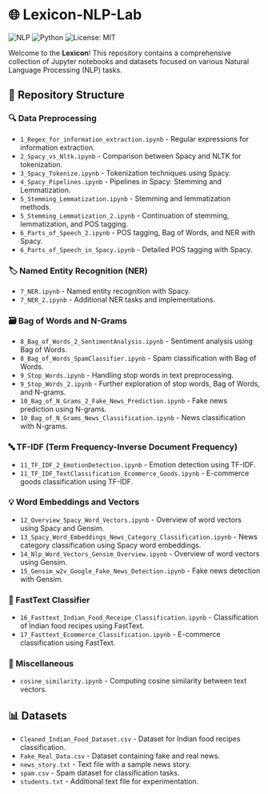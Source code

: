 # 🌐 Lexicon-NLP-Lab

![NLP](https://img.shields.io/badge/NLP-Text_Processing-blue)
![Python](https://img.shields.io/badge/Python-3.8%2B-brightgreen)
![License: MIT](https://img.shields.io/badge/License-MIT-yellow)

Welcome to the **Lexicon**! This repository contains a comprehensive collection of Jupyter notebooks and datasets focused on various Natural Language Processing (NLP) tasks.

## 📂 Repository Structure

### 🔍 Data Preprocessing
- `1_Regex_for_information_extraction.ipynb` - Regular expressions for information extraction.
- `2_Spacy_vs_Nltk.ipynb` - Comparison between Spacy and NLTK for tokenization.
- `3_Spacy_Tokenize.ipynb` - Tokenization techniques using Spacy.
- `4_Spacy_Pipelines.ipynb` - Pipelines in Spacy: Stemming and Lemmatization.
- `5_Stemming_Lemmatization.ipynb` - Stemming and lemmatization methods.
- `5_Stemming_Lemmatization_2.ipynb` - Continuation of stemming, lemmatization, and POS tagging.
- `6_Parts_of_Speech_2.ipynb` - POS tagging, Bag of Words, and NER with Spacy.
- `6_Parts_of_Speech_in_Spacy.ipynb` - Detailed POS tagging with Spacy.

### 🏷️ Named Entity Recognition (NER)
- `7_NER.ipynb` - Named entity recognition with Spacy.
- `7_NER_2.ipynb` - Additional NER tasks and implementations.

### 🗃️ Bag of Words and N-Grams
- `8_Bag_of_Words_2_SentimentAnalysis.ipynb` - Sentiment analysis using Bag of Words.
- `8_Bag_of_Words_SpamClassifier.ipynb` - Spam classification with Bag of Words.
- `9_Stop_Words.ipynb` - Handling stop words in text preprocessing.
- `9_Stop_Words_2.ipynb` - Further exploration of stop words, Bag of Words, and N-grams.
- `10_Bag_of_N_Grams_2_Fake_News_Prediction.ipynb` - Fake news prediction using N-grams.
- `10_Bag_of_N_Grams_News_Classification.ipynb` - News classification with N-grams.

### 🔤 TF-IDF (Term Frequency-Inverse Document Frequency)
- `11_TF_IDF_2_EmotionDetection.ipynb` - Emotion detection using TF-IDF.
- `11_TF_IDF_TextClassification_Ecommerce_Goods.ipynb` - E-commerce goods classification using TF-IDF.
  
### 💡 Word Embeddings and Vectors
- `12_Overview_Spacy_Word_Vectors.ipynb` - Overview of word vectors using Spacy and Gensim.
- `13_Spacy_Word_Embeddings_News_Category_Classification.ipynb` - News category classification using Spacy word embeddings.
- `14_Nlp_Word_Vectors_Gensim_Overview.ipynb` - Overview of word vectors using Gensim.
- `15_Gensim_w2v_Google_Fake_News_Detection.ipynb` - Fake news detection with Gensim.

### 🚀 FastText Classifier
- `16_Fasttext_Indian_Food_Receipe_Classification.ipynb` - Classification of Indian food recipes using FastText.
- `17_Fasttext_Ecommerce_Classification.ipynb` - E-commerce classification using FastText.

### 🔧 Miscellaneous
- `cosine_similarity.ipynb` - Computing cosine similarity between text vectors.

## 📊 Datasets
- `Cleaned_Indian_Food_Dataset.csv` - Dataset for Indian food recipes classification.
- `Fake_Real_Data.csv` - Dataset containing fake and real news.
- `news_story.txt` - Text file with a sample news story.
- `spam.csv` - Spam dataset for classification tasks.
- `students.txt` - Additional text file for experimentation.
